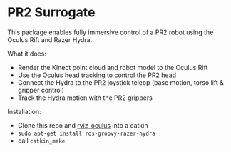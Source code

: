PR2 Surrogate
=============

This package enables fully immersive control of a PR2 robot using the Oculus Rift and Razer Hydra.

What it does:
- Render the Kinect point cloud and robot model to the Oculus Rift
- Use the Oculus head tracking to control the PR2 head
- Connect the Hydra to the PR2 joystick teleop (base motion, torso lift & gripper control)
- Track the Hydra motion with the PR2 grippers

Installation:
- Clone this repo and [rviz_oculus](https://github.com/ros-visualization/rviz_oculus) into a catkin
- `sudo apt-get install ros-groovy-razer-hydra`
- call `catkin_make`
